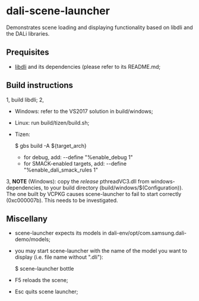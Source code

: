 # dali-scene-launcher

Demonstrates scene loading and displaying functionality based on libdli and the DALi libraries.

## Prequisites

- [libdli](https://github.com/dalihub/libdli) and its dependencies (please refer to its README.md;

## Build instructions

1, build libdli;
2,

  - Windows: refer to the VS2017 solution in build/windows;
  - Linux: run build/tizen/build.sh;
  - Tizen:

    $ gbs build -A ${target_arch}

    - for debug, add: --define "%enable_debug 1"
    - for SMACK-enabled targets, add: --define "%enable_dali_smack_rules 1"

3, **NOTE** (Windows): copy the _release_ pthreadVC3.dll from windows-dependencies, to your build directory (build/windows/$(Configuration)). The one built by VCPKG causes scene-launcher to fail to start correctly (0xc000007b). This needs to be investigated.

## Miscellany

- scene-launcher expects its models in dali-env/opt/com.samsung.dali-demo/models;
- you may start scene-launcher with the name of the model you want to display (i.e. file name without ".dli"):

  $ scene-launcher bottle

- F5 reloads the scene;
- Esc quits scene launcher;